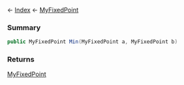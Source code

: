 ← [Index](Api-Index) ← [MyFixedPoint](VRage.MyFixedPoint)

### Summary

```csharp
public MyFixedPoint Min(MyFixedPoint a, MyFixedPoint b)
```

### Returns

[MyFixedPoint](VRage.MyFixedPoint)

